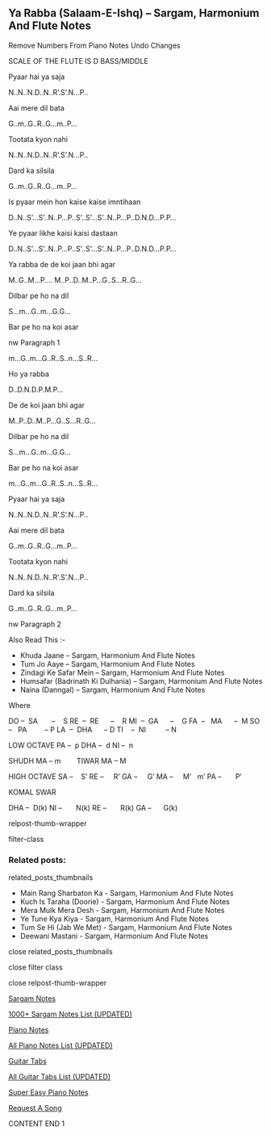 
## Ya Rabba (Salaam-E-Ishq) – Sargam, Harmonium And Flute Notes

Remove Numbers From Piano Notes
Undo Changes

SCALE OF THE FLUTE IS D BASS/MIDDLE

Pyaar hai ya saja

N..N..N.D..N..R’.S’.N…P..

Aai mere dil bata

G..m..G..R..G…m..P…

Tootata kyon nahi

N..N..N.D..N..R’.S’.N…P..

Dard ka silsila

G..m..G..R..G…m..P…

Is pyaar mein hon kaise kaise imntihaan

D..N..S’…S’..N..P…P..S’..S’…S’..N..P…P..D.N.D…P.P…

Ye pyaar likhe kaisi kaisi dastaan

D..N..S’…S’..N..P…P..S’..S’…S’..N..P…P..D.N.D…P.P…

Ya rabba de de koi jaan bhi agar

M..G..M…P…. M..P..D..M..P…G..S…R..G…

Dilbar pe ho na dil

S…m…G..m…G.G…

Bar pe ho na koi asar

nw Paragraph 1

m…G..m…G..R..S..n…S..R…

Ho ya rabba

D..D.N.D.P.M.P…

De de koi jaan bhi agar

M..P..D..M..P…G..S…R..G…

Dilbar pe ho na dil

S…m…G..m…G.G…

Bar pe ho na koi asar

m…G..m…G..R..S..n…S..R…

Pyaar hai ya saja

N..N..N.D..N..R’.S’.N…P..

Aai mere dil bata

G..m..G..R..G…m..P…

Tootata kyon nahi

N..N..N.D..N..R’.S’.N…P..

Dard ka silsila

G..m..G..R..G…m..P…

nw Paragraph 2

Also Read This :-

* Khuda Jaane – Sargam, Harmonium And Flute Notes
* Tum Jo Aaye – Sargam, Harmonium And Flute Notes
* Zindagi Ke Safar Mein – Sargam, Harmonium And Flute Notes
* Humsafar (Badrinath Ki Dulhania) – Sargam, Harmonium And Flute Notes
* Naina (Danngal) – Sargam, Harmonium And Flute Notes

Where

DO –  SA       –    S
RE  –  RE      –    R
MI  –  GA      –    G
FA  –   MA      –  M
SO  –   PA         – P
LA  –  DHA      – D
TI    –  NI          – N

LOW OCTAVE
PA –  p
DHA –  d
NI –  n

SHUDH MA – m        TIWAR MA – M

HIGH OCTAVE
SA –    S’
RE –     R’
GA –     G’
MA –     M’   m’
PA –       P’

KOMAL SWAR

DHA –  D(k)
NI –       N(k)
RE –       R(k)
GA –      G(k)

relpost-thumb-wrapper

filter-class

### Related posts:

related_posts_thumbnails

* Main Rang Sharbaton Ka - Sargam, Harmonium And Flute Notes
* Kuch Is Taraha (Doorie) - Sargam, Harmonium And Flute Notes
* Mera Mulk Mera Desh - Sargam, Harmonium And Flute Notes
* Ye Tune Kya Kiya - Sargam, Harmonium And Flute Notes
* Tum Se Hi (Jab We Met) - Sargam, Harmonium And Flute Notes
* Deewani Mastani - Sargam, Harmonium And Flute Notes

close related_posts_thumbnails

close filter class

close relpost-thumb-wrapper

[Sargam Notes](https://www.notationsworld.com/sargam-notes.html)

[1000+ Sargam Notes List (UPDATED)](https://www.notationsworld.com/all-songs-list-sargam-notes.html)

[Piano Notes](https://www.notationsworld.com/piano-notes.html)

[All Piano Notes List (UPDATED)](https://www.notationsworld.com/all-songs-list-piano-notes.html)

[Guitar Tabs](https://www.notationsworld.com/guitar-tabs.html)

[All Guitar Tabs List (UPDATED)](https://www.notationsworld.com/all-songs-list-guitar-tabs.html)

[Super Easy Piano Notes](https://studywall.in/)

[Request A Song](https://www.notationsworld.com/request-a-song.html)

CONTENT END 1

